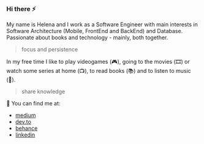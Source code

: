 ### Hi there ⚡

My name is Helena and I work as a Software Engineer with main interests in Software Architecture (Mobile, FrontEnd and BackEnd) and Database. Passionate about books and technology - mainly, both together.

> focus and persistence

In my free time I like to play videogames (🎮), going to the movies (🎞️) or watch some series at home (📺), to read books (📚) and to listen to music (🎵).

> share knowledge

💬 You can find me at:
  
  - [medium](https://hstrada.medium.com/)
  - [dev.to](https://dev.to/hstrada)
  - [behance](https://www.behance.net/helenastrada)
  - [linkedin](https://www.linkedin.com/in/helenastrada)

